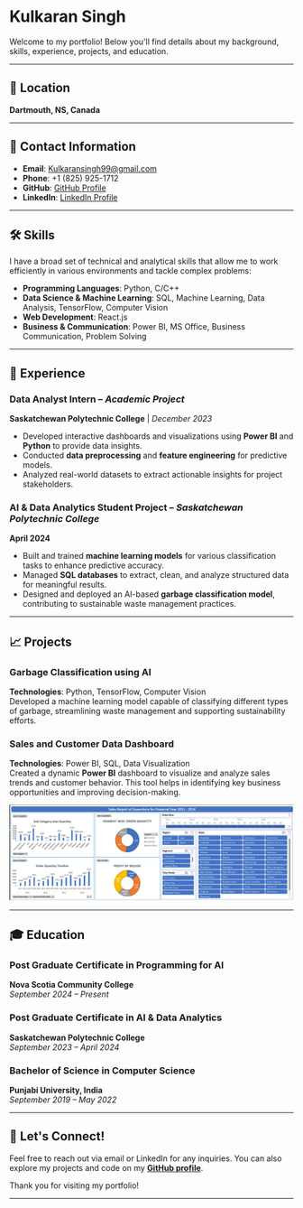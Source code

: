 # **Kulkaran Singh**

Welcome to my portfolio! Below you'll find details about my background, skills, experience, projects, and education.

---

## 📍 **Location**
**Dartmouth, NS, Canada**

---

## 📧 **Contact Information**
- **Email**: [Kulkaransingh99@gmail.com](mailto:Kulkaransingh99@gmail.com)
- **Phone**: +1 (825) 925-1712
- **GitHub**: [GitHub Profile](https://github.com/Kulkaran09)
- **LinkedIn**: [LinkedIn Profile](https://www.linkedin.com/in/kulkaran-singh-a32206259)

---

## 🛠️ **Skills**

I have a broad set of technical and analytical skills that allow me to work efficiently in various environments and tackle complex problems:

- **Programming Languages**: Python, C/C++
- **Data Science & Machine Learning**: SQL, Machine Learning, Data Analysis, TensorFlow, Computer Vision
- **Web Development**: React.js
- **Business & Communication**: Power BI, MS Office, Business Communication, Problem Solving

---

## 💼 **Experience**

### **Data Analyst Intern** – *Academic Project*  
**Saskatchewan Polytechnic College** | *December 2023*  
- Developed interactive dashboards and visualizations using **Power BI** and **Python** to provide data insights.
- Conducted **data preprocessing** and **feature engineering** for predictive models.
- Analyzed real-world datasets to extract actionable insights for project stakeholders.

### **AI & Data Analytics Student Project** – *Saskatchewan Polytechnic College*  
**April 2024**  
- Built and trained **machine learning models** for various classification tasks to enhance predictive accuracy.
- Managed **SQL databases** to extract, clean, and analyze structured data for meaningful results.
- Designed and deployed an AI-based **garbage classification model**, contributing to sustainable waste management practices.

---

## 📈 **Projects**

### **Garbage Classification using AI**  
**Technologies**: Python, TensorFlow, Computer Vision  
Developed a machine learning model capable of classifying different types of garbage, streamlining waste management and supporting sustainability efforts.

### **Sales and Customer Data Dashboard**  
**Technologies**: Power BI, SQL, Data Visualization  
Created a dynamic **Power BI** dashboard to visualize and analyze sales trends and customer behavior. This tool helps in identifying key business opportunities and improving decision-making.

![Sales and Customer Data Dashboard](https://github.com/Kulkaran09/Portfolio/blob/main/Superstore%20Sales%20Dashboard.png)

---

## 🎓 **Education**

### **Post Graduate Certificate in Programming for AI**  
**Nova Scotia Community College**  
*September 2024 – Present*

### **Post Graduate Certificate in AI & Data Analytics**  
**Saskatchewan Polytechnic College**  
*September 2023 – April 2024*

### **Bachelor of Science in Computer Science**  
**Punjabi University, India**  
*September 2019 – May 2022*

---

## 🌱 **Let's Connect!**

Feel free to reach out via email or LinkedIn for any inquiries. You can also explore my projects and code on my **[GitHub profile](https://github.com/Kulkaran09)**.

Thank you for visiting my portfolio!

---
